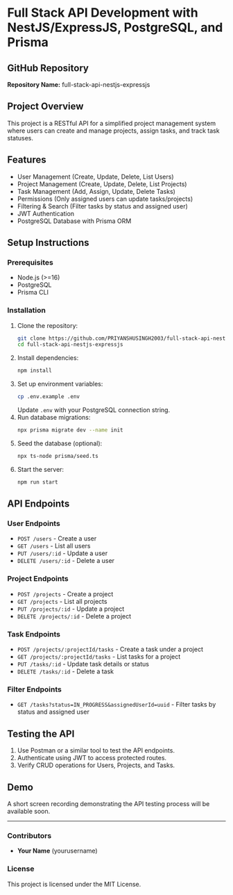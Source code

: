 # Full Stack API Development with NestJS/ExpressJS, PostgreSQL, and Prisma

## GitHub Repository
**Repository Name:** full-stack-api-nestjs-expressjs

## Project Overview
This project is a RESTful API for a simplified project management system where users can create and manage projects, assign tasks, and track task statuses.

## Features
- User Management (Create, Update, Delete, List Users)
- Project Management (Create, Update, Delete, List Projects)
- Task Management (Add, Assign, Update, Delete Tasks)
- Permissions (Only assigned users can update tasks/projects)
- Filtering & Search (Filter tasks by status and assigned user)
- JWT Authentication
- PostgreSQL Database with Prisma ORM

## Setup Instructions

### Prerequisites
- Node.js (>=16)
- PostgreSQL
- Prisma CLI

### Installation
1. Clone the repository:
   ```sh
   git clone https://github.com/PRIYANSHUSINGH2003/full-stack-api-nestjs-expressjs.git
   cd full-stack-api-nestjs-expressjs
   ```
2. Install dependencies:
   ```sh
   npm install
   ```
3. Set up environment variables:
   ```sh
   cp .env.example .env
   ```
   Update `.env` with your PostgreSQL connection string.
4. Run database migrations:
   ```sh
   npx prisma migrate dev --name init
   ```
5. Seed the database (optional):
   ```sh
   npx ts-node prisma/seed.ts
   ```
6. Start the server:
   ```sh
   npm run start
   ```

## API Endpoints

### User Endpoints
- `POST /users` - Create a user
- `GET /users` - List all users
- `PUT /users/:id` - Update a user
- `DELETE /users/:id` - Delete a user

### Project Endpoints
- `POST /projects` - Create a project
- `GET /projects` - List all projects
- `PUT /projects/:id` - Update a project
- `DELETE /projects/:id` - Delete a project

### Task Endpoints
- `POST /projects/:projectId/tasks` - Create a task under a project
- `GET /projects/:projectId/tasks` - List tasks for a project
- `PUT /tasks/:id` - Update task details or status
- `DELETE /tasks/:id` - Delete a task

### Filter Endpoints
- `GET /tasks?status=IN_PROGRESS&assignedUserId=uuid` - Filter tasks by status and assigned user

## Testing the API
1. Use Postman or a similar tool to test the API endpoints.
2. Authenticate using JWT to access protected routes.
3. Verify CRUD operations for Users, Projects, and Tasks.

## Demo
A short screen recording demonstrating the API testing process will be available soon.

---
### Contributors
- **Your Name** (yourusername)

### License
This project is licensed under the MIT License.


